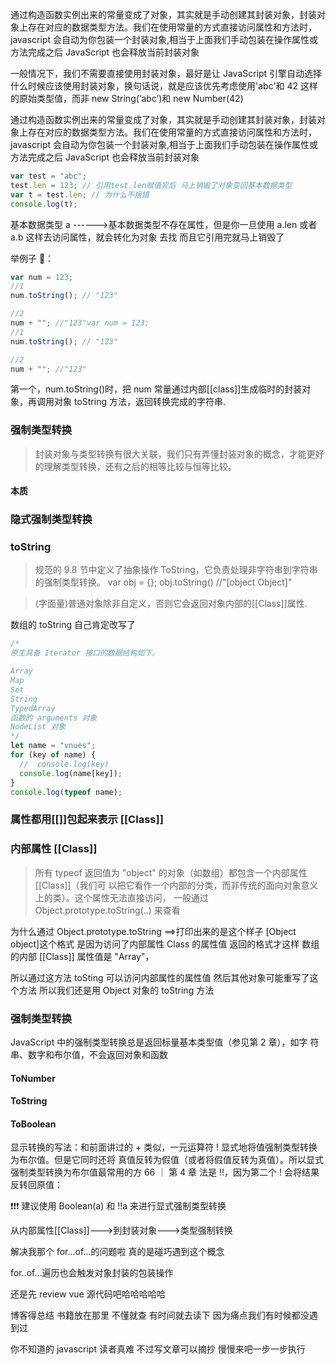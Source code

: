 通过构造函数实例出来的常量变成了对象，其实就是手动创建其封装对象，封装对象上存在对应的数据类型方法。我们在使用常量的方式直接访问属性和方法时，javascript 会自动为你包装一个封装对象,相当于上面我们手动包装在操作属性或方法完成之后 JavaScript 也会释放当前封装对象

一般情况下，我们不需要直接使用封装对象，最好是让 JavaScript 引擎自动选择什么时候应该使用封装对象，换句话说，就是应该优先考虑使用'abc'和 42 这样的原始类型值，而非 new String(‘abc’)和 new Number(42)

通过构造函数实例出来的常量变成了对象，其实就是手动创建其封装对象，封装对象上存在对应的数据类型方法。我们在使用常量的方式直接访问属性和方法时，javascript 会自动为你包装一个封装对象,相当于上面我们手动包装在操作属性或方法完成之后 JavaScript 也会释放当前封装对象

```javascript
var test = "abc";
test.len = 123; // 引用test.len赋值完后 马上销毁了对象变回基本数据类型
var t = test.len; // 为什么不报错
console.log(t);
```

基本数据类型 a ------>基本数据类型不存在属性，但是你一旦使用 a.len 或者 a.b 这样去访问属性，就会转化为对象 去找 而且它引用完就马上销毁了

举例子 🌰：

```javascript
var num = 123;
//1
num.toString(); // "123"

//2
num + ""; //"123"var num = 123;
//1
num.toString(); // "123"

//2
num + ""; //"123"
```

第一个，num.toString()时，把 num 常量通过内部[[class]]生成临时的封装对象，再调用对象 toString 方法，返回转换完成的字符串.

### 强制类型转换

> 封装对象与类型转换有很大关联，我们只有弄懂封装对象的概念，才能更好的理解类型转换，还有之后的相等比较与恒等比较。

#### 本质

### 隐式强制类型转换

### toString

> 规范的 9.8 节中定义了抽象操作 ToString，它负责处理非字符串到字符串的强制类型转换。
> var obj = {};
> obj.toString() //"[object Object]"

> (字面量)普通对象除非自定义，否则它会返回对象内部的[[Class]]属性.

数组的 toString 自己肯定改写了

```javascript
/*
原生具备 Iterator 接口的数据结构如下。

Array
Map
Set
String
TypedArray
函数的 arguments 对象
NodeList 对象
*/
let name = "vnues";
for (key of name) {
  //  console.log(key)
  console.log(name[key]);
}
console.log(typeof name);
```

### 属性都用[[]]包起来表示 [[Class]]

### 内部属性 [[Class]]

> 所有 typeof 返回值为 "object" 的对象（如数组）都包含一个内部属性 [[Class]]（我们可
> 以把它看作一个内部的分类，而非传统的面向对象意义上的类）。这个属性无法直接访问，
> 一般通过 Object.prototype.toString(..) 来查看

为什么通过 Object.prototype.toString ==>打印出来的是这个样子 [Object object]这个格式 是因为访问了内部属性 Class 的属性值 返回的格式才这样
数组的内部 [[Class]] 属性值是 "Array"，

所以通过这方法 toSting 可以访问内部属性的属性值 然后其他对象可能重写了这个方法 所以我们还是用 Object 对象的 toString 方法

### 强制类型转换

JavaScript 中的强制类型转换总是返回标量基本类型值（参见第 2 章），如字
符串、数字和布尔值，不会返回对象和函数

#### ToNumber

#### ToString

#### ToBoolean

显示转换的写法：和前面讲过的 + 类似，一元运算符 ! 显式地将值强制类型转换为布尔值。但是它同时还将
真值反转为假值（或者将假值反转为真值）。所以显式强制类型转换为布尔值最常用的方
66 ｜ 第 4 章
法是 !!，因为第二个 ! 会将结果反转回原值：

❗️❗️❗️ 建议使用 Boolean(a) 和 !!a 来进行显式强制类型转换

从内部属性[[Class]]--->到封装对象--->类型强制转换

解决我那个 for...of...的问题啦 真的是碰巧遇到这个概念

for..of...遍历也会触发对象封装的包装操作

还是先 review vue 源代码吧哈哈哈哈哈

博客得总结 书籍放在那里 不懂就查 有时间就去读下 因为痛点我们有时候都没遇到过

你不知道的 javascript 读者真难 不过写文章可以摘抄 慢慢来吧一步一步执行
